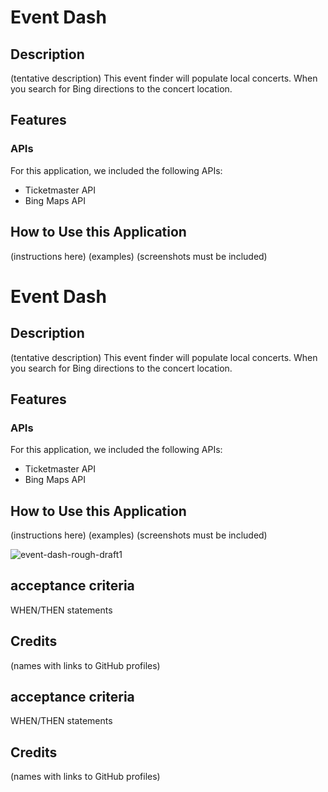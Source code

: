 # Event Dash

## Description

(tentative description) 
This event finder will populate local concerts. When you search for Bing directions to the concert location.

## Features

### APIs
For this application, we included the following APIs:

* Ticketmaster API
* Bing Maps API

## How to Use this Application

(instructions here)
(examples)
(screenshots must be included)
# Event Dash

## Description

(tentative description) 
This event finder will populate local concerts. When you search for Bing directions to the concert location.

## Features

### APIs
For this application, we included the following APIs:

* Ticketmaster API
* Bing Maps API

## How to Use this Application

(instructions here)
(examples)
(screenshots must be included)

![event-dash-rough-draft1](https://user-images.githubusercontent.com/34938344/218006872-5ac10f77-608d-48dd-8cb6-aab00865c17c.png)


## acceptance criteria

WHEN/THEN statements


## Credits

(names with links to GitHub profiles)


## acceptance criteria

WHEN/THEN statements


## Credits

(names with links to GitHub profiles)
